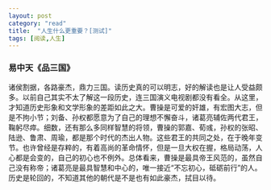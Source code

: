 ```yaml
---
layout: post
category: "read"
title:  "人生什么更重要？[测试]"
tags: [阅读,人生]
---
```


### 易中天《品三国》

诸侯割据，各路豪杰，鼎力三国。读历史真的可以明志，好的解读也是让人受益颇多。以前自己其实不太了解这一段历史，连三国演义电视剧都没有看全。从这里，才知道历史形象和文学形象的差距如此之大。曹操是可爱的奸雄，有宏图大志，但是不拘小节；刘备、孙权都愿意为了自己的理想不懈奋斗，诸葛亮辅佐两代君王，鞠躬尽瘁。细数，还有那么多同样智慧的将领，曹操的郭嘉、荀彧，孙权的张昭、陆逊、鲁肃、周瑜，都是那个时代的杰出人物。这些君王的共同之处，在于晚年变节。也许曾经是存粹的，有着高尚的革命情怀，但是一旦大权在握，格局动荡，人心都是会变的，自己的初心也不例外。总体看来，曹操是最具帝王风范的，虽然自己没有称帝；诸葛亮是最具智慧和中心的，唯一接近“不忘初心，砥砺前行”的人。历史是轮回的，不知道其他的朝代是不是也有如此豪杰，拭目以待。
